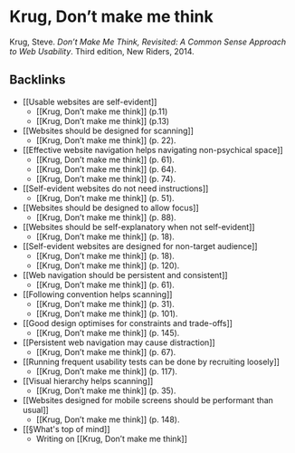 # Krug, Don’t make me think
Krug, Steve. *Don’t Make Me Think, Revisited: A Common Sense Approach to Web Usability*. Third edition, New Riders, 2014.

## Backlinks
* [[Usable websites are self-evident]]
	* [[Krug, Don’t make me think]] (p.11)
	* [[Krug, Don’t make me think]] (p.13)
* [[Websites should be designed for scanning]]
	* [[Krug, Don’t make me think]] (p. 22).
* [[Effective website navigation helps navigating non-psychical space]]
	* [[Krug, Don’t make me think]]  (p. 61).
	* [[Krug, Don’t make me think]]  (p. 64).
	* [[Krug, Don’t make me think]]  (p. 74).
* [[Self-evident websites do not need instructions]]
	* [[Krug, Don’t make me think]] (p. 51).
* [[Websites should be designed to allow focus]]
	* [[Krug, Don’t make me think]] (p. 88).
* [[Websites should be self-explanatory when not self-evident]]
	* [[Krug, Don’t make me think]] (p. 18).
* [[Self-evident websites are designed for non-target audience]]
	* [[Krug, Don’t make me think]] (p. 18).
	* [[Krug, Don’t make me think]] (p. 120).
* [[Web navigation should be persistent and consistent]]
	* [[Krug, Don’t make me think]] (p. 61).
* [[Following convention helps scanning]]
	* [[Krug, Don’t make me think]] (p. 31).
	* [[Krug, Don’t make me think]] (p.  101).
* [[Good design optimises for constraints and trade-offs]]
	* [[Krug, Don’t make me think]] (p. 145).
* [[Persistent web navigation may cause distraction]]
	* [[Krug, Don’t make me think]] (p. 67).
* [[Running frequent usability tests can be done by recruiting loosely]]
	* [[Krug, Don’t make me think]] (p. 117).
* [[Visual hierarchy helps scanning]]
	* [[Krug, Don’t make me think]] (p. 35).
* [[Websites designed for mobile screens should be performant than usual]]
	* [[Krug, Don’t make me think]] (p. 148).
* [[§What's top of mind]]
	* Writing on [[Krug, Don’t make me think]]

<!-- #evergreen #literature -->

<!-- {BearID:48B689EF-ABB7-4F26-806A-2E6E9BA78C92-422-0000C9A07974233E} -->
